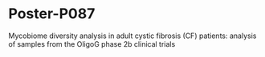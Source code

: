 # Poster-P087

Mycobiome diversity analysis in adult cystic fibrosis (CF) patients: analysis of samples from the OligoG phase 2b clinical trials
